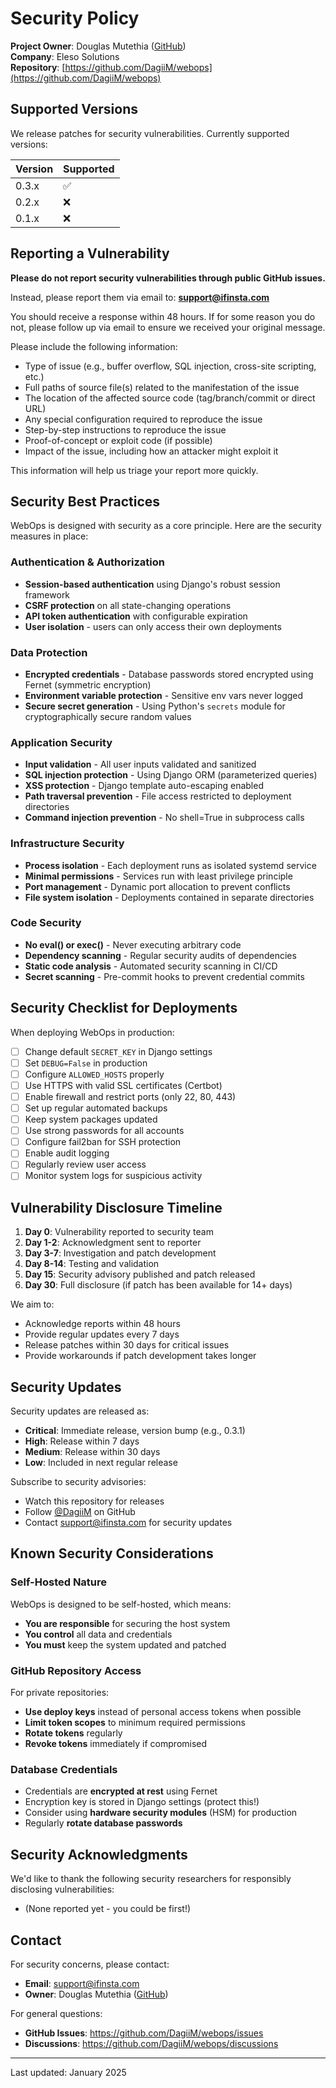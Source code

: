 # Security Policy

**Project Owner**: Douglas Mutethia ([GitHub](https://github.com/DagiiM))  
**Company**: Eleso Solutions  
**Repository**: [https://github.com/DagiiM/webops](https://github.com/DagiiM/webops)

## Supported Versions

We release patches for security vulnerabilities. Currently supported versions:

| Version | Supported          |
| ------- | ------------------ |
| 0.3.x   | :white_check_mark: |
| 0.2.x   | :x:                |
| 0.1.x   | :x:                |

## Reporting a Vulnerability

**Please do not report security vulnerabilities through public GitHub issues.**

Instead, please report them via email to: **support@ifinsta.com**

You should receive a response within 48 hours. If for some reason you do not, please follow up via email to ensure we received your original message.

Please include the following information:

* Type of issue (e.g., buffer overflow, SQL injection, cross-site scripting, etc.)
* Full paths of source file(s) related to the manifestation of the issue
* The location of the affected source code (tag/branch/commit or direct URL)
* Any special configuration required to reproduce the issue
* Step-by-step instructions to reproduce the issue
* Proof-of-concept or exploit code (if possible)
* Impact of the issue, including how an attacker might exploit it

This information will help us triage your report more quickly.

## Security Best Practices

WebOps is designed with security as a core principle. Here are the security measures in place:

### Authentication & Authorization

* **Session-based authentication** using Django's robust session framework
* **CSRF protection** on all state-changing operations
* **API token authentication** with configurable expiration
* **User isolation** - users can only access their own deployments

### Data Protection

* **Encrypted credentials** - Database passwords stored encrypted using Fernet (symmetric encryption)
* **Environment variable protection** - Sensitive env vars never logged
* **Secure secret generation** - Using Python's `secrets` module for cryptographically secure random values

### Application Security

* **Input validation** - All user inputs validated and sanitized
* **SQL injection protection** - Using Django ORM (parameterized queries)
* **XSS protection** - Django template auto-escaping enabled
* **Path traversal prevention** - File access restricted to deployment directories
* **Command injection prevention** - No shell=True in subprocess calls

### Infrastructure Security

* **Process isolation** - Each deployment runs as isolated systemd service
* **Minimal permissions** - Services run with least privilege principle
* **Port management** - Dynamic port allocation to prevent conflicts
* **File system isolation** - Deployments contained in separate directories

### Code Security

* **No eval() or exec()** - Never executing arbitrary code
* **Dependency scanning** - Regular security audits of dependencies
* **Static code analysis** - Automated security scanning in CI/CD
* **Secret scanning** - Pre-commit hooks to prevent credential commits

## Security Checklist for Deployments

When deploying WebOps in production:

- [ ] Change default `SECRET_KEY` in Django settings
- [ ] Set `DEBUG=False` in production
- [ ] Configure `ALLOWED_HOSTS` properly
- [ ] Use HTTPS with valid SSL certificates (Certbot)
- [ ] Enable firewall and restrict ports (only 22, 80, 443)
- [ ] Set up regular automated backups
- [ ] Keep system packages updated
- [ ] Use strong passwords for all accounts
- [ ] Configure fail2ban for SSH protection
- [ ] Enable audit logging
- [ ] Regularly review user access
- [ ] Monitor system logs for suspicious activity

## Vulnerability Disclosure Timeline

1. **Day 0**: Vulnerability reported to security team
2. **Day 1-2**: Acknowledgment sent to reporter
3. **Day 3-7**: Investigation and patch development
4. **Day 8-14**: Testing and validation
5. **Day 15**: Security advisory published and patch released
6. **Day 30**: Full disclosure (if patch has been available for 14+ days)

We aim to:

* Acknowledge reports within 48 hours
* Provide regular updates every 7 days
* Release patches within 30 days for critical issues
* Provide workarounds if patch development takes longer

## Security Updates

Security updates are released as:

* **Critical**: Immediate release, version bump (e.g., 0.3.1)
* **High**: Release within 7 days
* **Medium**: Release within 30 days
* **Low**: Included in next regular release

Subscribe to security advisories:

* Watch this repository for releases
* Follow [@DagiiM](https://github.com/DagiiM) on GitHub
* Contact support@ifinsta.com for security updates

## Known Security Considerations

### Self-Hosted Nature

WebOps is designed to be self-hosted, which means:

* **You are responsible** for securing the host system
* **You control** all data and credentials
* **You must** keep the system updated and patched

### GitHub Repository Access

For private repositories:

* **Use deploy keys** instead of personal access tokens when possible
* **Limit token scopes** to minimum required permissions
* **Rotate tokens** regularly
* **Revoke tokens** immediately if compromised

### Database Credentials

* Credentials are **encrypted at rest** using Fernet
* Encryption key is stored in Django settings (protect this!)
* Consider using **hardware security modules** (HSM) for production
* Regularly **rotate database passwords**

## Security Acknowledgments

We'd like to thank the following security researchers for responsibly disclosing vulnerabilities:

* (None reported yet - you could be first!)

## Contact

For security concerns, please contact:

* **Email**: support@ifinsta.com
* **Owner**: Douglas Mutethia ([GitHub](https://github.com/DagiiM))

For general questions:

* **GitHub Issues**: https://github.com/DagiiM/webops/issues
* **Discussions**: https://github.com/DagiiM/webops/discussions

---

Last updated: January 2025
